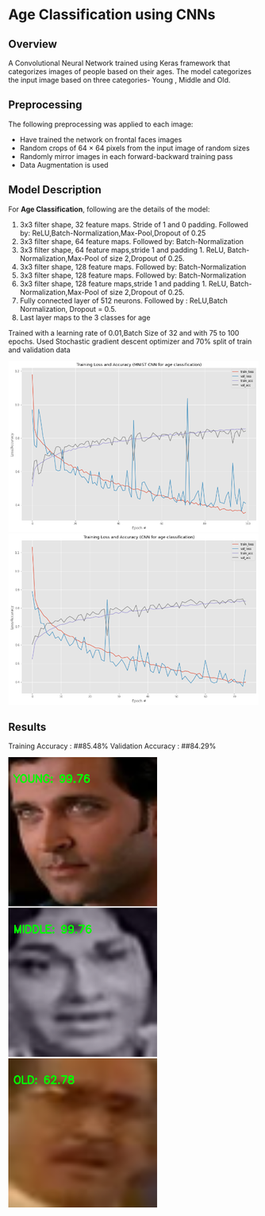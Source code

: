 
# Age Classification using CNNs

## Overview
A Convolutional Neural Network trained using Keras framework that categorizes images of people based on their ages. 
The model categorizes the input image based on three categories- Young , Middle and Old. 

## Preprocessing
The following preprocessing was applied to each image:

- Have trained the network on frontal faces images
- Random crops of 64 × 64 pixels from the input image of random sizes
- Randomly mirror images in each forward-backward training pass
- Data Augmentation is used

## Model Description
For **Age Classification**, following are the details of the model: 

1. 3x3 filter shape, 32 feature maps. Stride of 1 and 0 padding. Followed by: ReLU,Batch-Normalization,Max-Pool,Dropout of 0.25
2. 3x3 filter shape, 64 feature maps. Followed by: Batch-Normalization
3. 3x3 filter shape, 64 feature maps,stride 1 and padding 1. ReLU, Batch-Normalization,Max-Pool of size 2,Dropout of 0.25.
2. 3x3 filter shape, 128 feature maps. Followed by: Batch-Normalization
2. 3x3 filter shape, 128 feature maps. Followed by: Batch-Normalization
3. 3x3 filter shape, 128 feature maps,stride 1 and padding 1. ReLU, Batch-Normalization,Max-Pool of size 2,Dropout of 0.25.
5. Fully connected layer of 512 neurons. Followed by : ReLU,Batch Normalization, Dropout = 0.5. 
6. Last layer maps to the 3 classes for age
  
Trained with a learning rate of 0.01,Batch Size of 32 and with 75 to 100 epochs.
Used Stochastic gradient descent optimizer and 70% split of train and validation data

![With 75 epochs](accuracy_loss_tradeoff_graphs/100epochs.png)
![With 100 epochs](accuracy_loss_tradeoff_graphs/75epochs.png)
## Results
Training Accuracy : ##85.48%
Validation Accuracy : ##84.29%

![](output_images/sample_young_image.png)
![](output_images/sample_middle_image.png)
![](output_images/sample_old_image.png)

